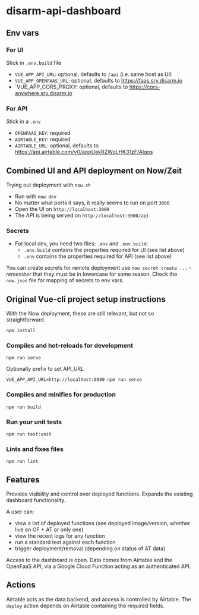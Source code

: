 # disarm-api-dashboard

## Env vars

### For UI
Stick in `.env.build` file
- `VUE_APP_API_URL`: optional, defaults to `/api` (i.e. same host as UI)
- `VUE_APP_OPENFAAS_URL`: optional, defaults to https://faas.srv.disarm.io
- `VUE_APP_CORS_PROXY: optional, defaults to https://cors-anywhere.srv.disarm.io

### For API
Stick in a `.env`
- `OPENFAAS_KEY`: required
- `AIRTABLE_KEY`: required
- `AIRTABLE_URL`: optional, defaults to https://api.airtable.com/v0/appUekRZWqLHK31zF/Algos


## Combined UI and API deployment on Now/Zeit

Trying out deployment with `now.sh`

- Run with `now dev`
- No matter what ports it says, it really seems to run on port `3000`
- Open the UI on `http://localhost:3000`
- The API is being served on `http://localhost:3000/api`


### Secrets

- For local dev, you need two files: `.env` and `.env.build`:
  - `.env.build` contains the properties required for UI (see list above)
  - `.env` contains the properties required for API (see list above)

You can create secrets for remote deployment use `now secret create ...` - *remember* that they must be in lowercase for some reason. Check the `now.json` file for mapping of secrets to env vars.

## Original Vue-cli project setup instructions

With the Now deployment, these are still relevant, but not so straightforward.

```
npm install
```

### Compiles and hot-reloads for development
```
npm run serve
```

Optionally prefix to set API_URL

```
VUE_APP_API_URL=http://localhost:8080 npm run serve
```

### Compiles and minifies for production
```
npm run build
```

### Run your unit tests
```
npm run test:unit
```

### Lints and fixes files
```
npm run lint
```

## Features

Provides visibility and control over deployed functions. Expands the existing dashboard functionality.

A user can:
- view a list of deployed functions (see deployed image/version, whether live on OF + AT or only one)
- view the recent logs for any function
- run a standard test against each function
- trigger deployment/removal (depending on status of AT data)

Access to the dashboard is open. Data comes from Airtable and the OpenFaaS API, via a Google Cloud Function acting as an authenticated API.

## Actions

Airtable acts as the data backend, and access is controlled by Airtable. The `deploy` action depends on Airtable containing the required fields.

